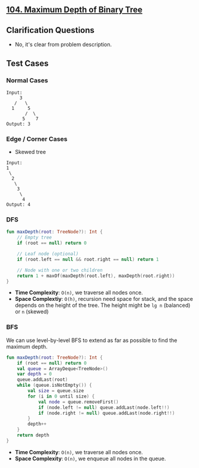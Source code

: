 ## [104. Maximum Depth of Binary Tree](https://leetcode.com/problems/maximum-depth-of-binary-tree/)

## Clarification Questions
* No, it's clear from problem description.
 
## Test Cases
### Normal Cases
```
Input: 
     3
   /   \
  1     5
       /  \
      5    7
Output: 3
```
### Edge / Corner Cases
* Skewed tree
```
Input: 
1
 \
  2
   \
    3
     \
      4
Output: 4
```

### DFS
```kotlin
fun maxDepth(root: TreeNode?): Int {
    // Empty tree
    if (root == null) return 0

    // Leaf node (optional)
    if (root.left == null && root.right == null) return 1

    // Node with one or two children
    return 1 + maxOf(maxDepth(root.left), maxDepth(root.right))
}
```

* **Time Complexity**: `O(n)`, we traverse all nodes once.
* **Space Complextiy**: `O(h)`, recursion need space for stack, and the space depends on the height of the tree. The height might be `lg n` (balanced) or `n` (skewed)

### BFS
We can use level-by-level BFS to extend as far as possible to find the maximum depth.
```kotlin
fun maxDepth(root: TreeNode?): Int {
    if (root == null) return 0
    val queue = ArrayDeque<TreeNode>()
    var depth = 0
    queue.addLast(root)
    while (queue.isNotEmpty()) {
        val size = queue.size
        for (i in 0 until size) {
            val node = queue.removeFirst()
            if (node.left != null) queue.addLast(node.left!!)
            if (node.right != null) queue.addLast(node.right!!)
        }
        depth++
    }
    return depth
}
```
* **Time Complexity**: `O(n)`, we traverse all nodes once.
* **Space Complexity**: `O(n)`, we enqueue all nodes in the queue.